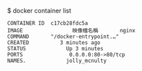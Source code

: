 
$ docker container list
>
	CONTAINER ID  c17cb28fdc5a
	IMAGE                映像檔名稱       nginx
	COMMAND       "/docker-entrypoint.…"       
	CREATED          3 minutes ago
	STATUS             Up 3 minutes
	PORTS               0.0.0.0:80->80/tcp
	NAMES.             jolly_mcnulty



